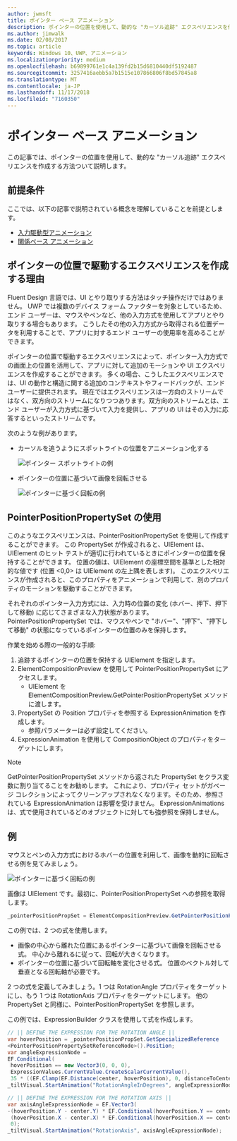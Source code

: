 ```yaml
---
author: jwmsft
title: ポインター ベース アニメーション
description: ポインターの位置を使用して、動的な "カーソル追跡" エクスペリエンスを作成する方法ついて説明します。
ms.author: jimwalk
ms.date: 02/08/2017
ms.topic: article
keywords: Windows 10、UWP、アニメーション
ms.localizationpriority: medium
ms.openlocfilehash: b69899761e1c4a139fd2b15d6810440df5192487
ms.sourcegitcommit: 3257416aebb5a7b1515e107866806f8bd57845a8
ms.translationtype: MT
ms.contentlocale: ja-JP
ms.lasthandoff: 11/17/2018
ms.locfileid: "7160350"
---
```

# <a name="pointer-based-animations"></a>ポインター ベース アニメーション

この記事では、ポインターの位置を使用して、動的な "カーソル追跡" エクスペリエンスを作成する方法ついて説明します。

## <a name="prerequisites"></a>前提条件

ここでは、以下の記事で説明されている概念を理解していることを前提とします。

- [入力駆動型アニメーション](input-driven-animations.md)
- [関係ベース アニメーション](relation-animations.md)

## <a name="why-create-pointer-position-driven-experiences"></a>ポインターの位置で駆動するエクスペリエンスを作成する理由

Fluent Design 言語では、UI とやり取りする方法はタッチ操作だけではありません。 UWP では複数のデバイス フォーム ファクターを対象としているため、エンド ユーザーは、マウスやペンなど、他の入力方式を使用してアプリとやり取りする場合もあります。 こうしたその他の入力方式から取得される位置データを利用することで、アプリに対するエンド ユーザーの使用率を高めることができます。

ポインターの位置で駆動するエクスペリエンスによって、ポインター入力方式での画面上の位置を活用して、アプリに対して追加のモーションや UI エクスペリエンスを作成することができます。 多くの場合、こうしたエクスペリエンスでは、UI の動作と構造に関する追加のコンテキストやフィードバックが、エンド ユーザーに提供されます。 現在ではエクスペリエンスは一方向のストリームではなく、双方向のストリームになりつつあります。双方向のストリームとは、エンド ユーザーが入力方式に基づいて入力を提供し、アプリの UI はその入力に応答するといったストリームです。

次のような例があります。

- カーソルを追うようにスポットライトの位置をアニメーション化する

    ![ポインター スポットライトの例](images/animation/spotlight-reveal.gif)

- ポインターの位置に基づいて画像を回転させる

    ![ポインターに基づく回転の例](images/animation/pointer-rotate.gif)

## <a name="using-pointerpositionpropertyset"></a>PointerPositionPropertySet の使用

このようなエクスペリエンスは、PointerPositionPropertySet を使用して作成することができます。 この PropertySet が作成されると、UIElement は、UIElement のヒット テストが適切に行われているときにポインターの位置を保持することができます。 位置の値は、UIElement の座標空間を基準とした相対的な値です (位置 <0,0> は UIElement の左上隅を表します)。 このエクスペリエンスが作成されると、このプロパティをアニメーションで利用して、別のプロパティのモーションを駆動することができます。

それぞれのポインター入力方式には、入力時の位置の変化 (ホバー、押下、押下して移動) に応じてさまざまな入力状態があります。 PointerPositionPropertySet では、マウスやペンで "ホバー"、"押下"、"押下して移動" の状態になっているポインターの位置のみを保持します。

作業を始める際の一般的な手順:

1. 追跡するポインターの位置を保持する UIElement を指定します。
1. ElementCompositionPreview を使用して PointerPositionPropertySet にアクセスします。
    - UIElement を ElementCompositionPreview.GetPointerPositionPropertySet メソッドに渡します。
1. PropertySet の Position プロパティを参照する ExpressionAnimation を作成します。
    - 参照パラメーターは必ず設定してください。
1. ExpressionAnimation を使用して CompositionObject のプロパティをターゲットにします。

> [!NOTE]
> GetPointerPositionPropertySet メソッドから返された PropertySet をクラス変数に割り当てることをお勧めします。 これにより、プロパティ セットがガベージ コレクションによってクリーンアップされなくなります。そのため、参照されている ExpressionAnimation は影響を受けません。 ExpressionAnimations は、式で使用されているどのオブジェクトに対しても強参照を保持しません。

## <a name="example"></a>例

マウスとペンの入力方式におけるホバーの位置を利用して、画像を動的に回転させる例を見てみましょう。

![ポインターに基づく回転の例](images/animation/pointer-rotate.gif)

画像は UIElement です。最初に、PointerPositionPropertySet への参照を取得します。

```csharp
_pointerPositionPropSet = ElementCompositionPreview.GetPointerPositionPropertySet(UIElement element);
```

この例では、2 つの式を使用します。

- 画像の中心から離れた位置にあるポインターに基づいて画像を回転させる式。 中心から離れるに従って、回転が大きくなります。
- ポインターの位置に基づいて回転軸を変化させる式。 位置のベクトル対して垂直となる回転軸が必要です。

2 つの式を定義してみましょう。1 つは RotationAngle プロパティをターゲットにし、もう 1 つは RotationAxis プロパティをターゲットにします。 他の PropertySet と同様に、PointerPositionPropertySet を参照します。

この例では、ExpressionBuilder クラスを使用して式を作成します。

```csharp
// || DEFINE THE EXPRESSION FOR THE ROTATION ANGLE ||
var hoverPosition = _pointerPositionPropSet.GetSpecializedReference
<PointerPositionPropertySetReferenceNode>().Position;
var angleExpressionNode =
EF.Conditional(
 hoverPosition == new Vector3(0, 0, 0),
 ExpressionValues.CurrentValue.CreateScalarCurrentValue(),
 35 * ((EF.Clamp(EF.Distance(center, hoverPosition), 0, distanceToCenter) % distanceToCenter) / distanceToCenter));
_tiltVisual.StartAnimation("RotationAngleInDegrees", angleExpressionNode);

// || DEFINE THE EXPRESSION FOR THE ROTATION AXIS ||
var axisAngleExpressionNode = EF.Vector3(
-(hoverPosition.Y - center.Y) * EF.Conditional(hoverPosition.Y == center.Y, 0, 1),
 (hoverPosition.X - center.X) * EF.Conditional(hoverPosition.X == center.X, 0, 1),
 0);
_tiltVisual.StartAnimation("RotationAxis", axisAngleExpressionNode);
```